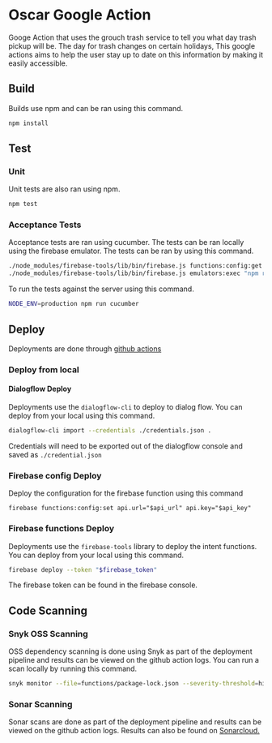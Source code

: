 # Oscar Google Action
Googe Action that uses the grouch trash service to tell you what day trash pickup will be.
The day for trash changes on certain holidays, This google actions aims to help the user stay up to date on this 
information by making it easily accessible.

## Build
Builds use npm and can be ran using this command.
```bash
npm install
``` 

## Test
### Unit
Unit tests are also ran using npm.
```bash
npm test
```

### Acceptance Tests
Acceptance tests are ran using cucumber. 
The tests can be ran locally using the firebase emulator.
The tests can be ran by using this command.

```bash
./node_modules/firebase-tools/lib/bin/firebase.js functions:config:get > .runtimeconfig.json
./node_modules/firebase-tools/lib/bin/firebase.js emulators:exec "npm run cucumber"
```

To run the tests against the server using this command.

```bash
NODE_ENV=production npm run cucumber
```

## Deploy
Deployments are done through [github actions](.github/workflows/nodejs.yml)

### Deploy from local

#### Dialogflow Deploy
Deployments use the `dialogflow-cli` to deploy to dialog flow. You can deploy from your local using this command.
```bash
dialogflow-cli import --credentials ./credentials.json .
```
Credentials will need to be exported out of the dialogflow console and saved as `./credential.json`

### Firebase config Deploy
Deploy the configuration for the firebase function using this command
```shell script
firebase functions:config:set api.url="$api_url" api.key="$api_key"
```

### Firebase functions Deploy
Deployments use the `firebase-tools` library to deploy the intent functions. You can deploy from your local using this command.

```bash
firebase deploy --token "$firebase_token"
```
The firebase token can be found in the firebase console.

## Code Scanning

### Snyk OSS Scanning

OSS dependency scanning is done using Snyk as part of the deployment pipeline and results can be viewed on the github action logs.
You can run a scan locally by running this command.
```bash
snyk monitor --file=functions/package-lock.json --severity-threshold=high
```


### Sonar Scanning

Sonar scans are done as part of the deployment pipeline and results can be viewed on the github action logs.
Results can also be found on [Sonarcloud.](https://sonarcloud.io/dashboard?id=matthew-js-porter_oscar-google-action)
